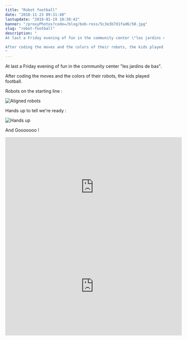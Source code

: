 ```yaml
---
title: "Robot football"
date: "2018-11-23 09:31:40"
lastupdate: "2019-01-19 10:30:42"
banner: "/proxyPhotos?code=/blog/bob-ross/5c3e3b7d1fad6/50.jpg"
slug: "robot-football"
description: " 
At last a Friday evening of fun in the community center \"les jardins de bas\".

After coding the moves and the colors of their robots, the kids played football.
"
---
```

At last a Friday evening of fun in the community center "les jardins de bas".

After coding the moves and the colors of their robots, the kids played football.

Robots on the starting line :

![Aligned robots](/proxyPhotos?code=/blog/bob-ross/5c3e3b83d480d/50.jpg "Aligned robots")

Hands up to tell we're ready :

![Hands up](/proxyPhotos?code=/blog/bob-ross/5c3e3b88a59a4/50.jpg "Hands up")

And Gooooooo !

<iframe width="560" height="315" src="https://www.youtube-nocookie.com/embed/dlZC5OeD-BM" frameborder="0" allow="accelerometer; autoplay; encrypted-media; gyroscope; picture-in-picture" allowfullscreen></iframe>

<iframe width="560" height="315" src="https://www.youtube-nocookie.com/embed/lfnYx9wrIOE" frameborder="0" allow="accelerometer; autoplay; encrypted-media; gyroscope; picture-in-picture" allowfullscreen></iframe>
    